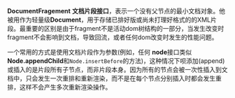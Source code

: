 **DocumentFragement** **文档片段接口**，表示一个没有父节点的最小文档对象。他被用作为轻量级**Document**，用于存储已排好版或尚未打理好格式的的XML片段。最重要的区别是由于fragment不是活动dom树结构的一部分，当发生改变时fragment不会影响到文档，导致回流，或者任何dom改变时发生的性能问题。

一个常用的方式是使用文档片段作为参数(例如，任何 **node**接口类似**Node.appendChild**和`Node.insertBefore`的方法)，这种情况下呗添加(append)或插入的是片段所有子节点，而非片段本身。因为所有的节点会被一次性插入到文档中，只会发生一次重排和重新渲染，而不是在每个节点分别插入时都会发生重排，这样不会产生多次重新渲染操作。

